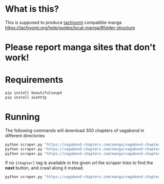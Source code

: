 # What is this?
This is supposed to produce [tachiyomi](https://tachiyomi.org) compatible manga https://tachiyomi.org/help/guides/local-manga/#folder-structure

# Please report manga sites that don't work!

# Requirements
```cmd
pip install beautifulsoup4
pip install aiohttp
```
# Running
The following commands will download 300 chapters of vagabond in different directories
```cmd
python scraper.py "https://vagabond-chapters.com/manga/vagabond-chapter-{chapter}" 1 300
python scraper.py "https://vagabond-chapters.com/manga/vagabond-chapter-{chapter}" 1 300 C:\Manga\Vagabond\
python scraper.py "https://vagabond-chapters.com/manga/vagabond-chapter-{chapter}" 1 300 Manga\Vagabond\
```

If no `{chapter}` tag is available in the given url the scraper tries to find the **next** button, and crawl along it instead.
```cmd
python scraper.py "https://vagabond-chapters.com/manga/vagabond-chapter-1" 300
```
